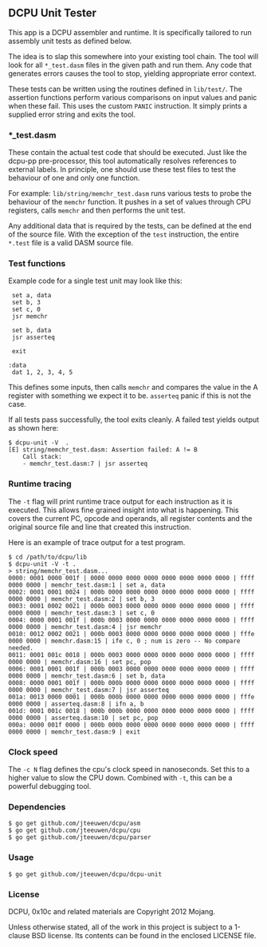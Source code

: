 ## DCPU Unit Tester

This app is a DCPU assembler and runtime. It is specifically tailored
to run assembly unit tests as defined below.

The idea is to slap this somewhere into your existing tool chain.
The tool will look for all `*_test.dasm` files in the given path
and run them. Any code that generates errors causes the tool to stop,
yielding appropriate error context.

These tests can be written using the routines defined in `lib/test/`.
The assertion functions perform various comparisons on input
values and panic when these fail. This uses the custom `PANIC` instruction.
It simply prints a supplied error string and exits the tool.

### *_test.dasm

These contain the actual test code that should be executed. Just like
the dcpu-pp pre-processor, this tool automatically resolves references to
external labels. In principle, one should use these test files to test
the behaviour of one and only one function.

For example: `lib/string/memchr_test.dasm` runs various tests to
probe the behaviour of the `memchr` function. It pushes in a set of
values through CPU registers, calls `memchr` and then performs the unit test.

Any additional data that is required by the tests, can be defined
at the end of the source file. With the exception of the `test` instruction,
the entire `*.test` file is a valid DASM source file.

### Test functions

Example code for a single test unit may look like this:

	 set a, data
	 set b, 3
	 set c, 0
	 jsr memchr
	 
	 set b, data
	 jsr asserteq

	 exit

	:data
	 dat 1, 2, 3, 4, 5

This defines some inputs, then calls `memchr` and compares the value in the
A register with something we expect it to be. `asserteq` panic if this
is not the case.

If all tests pass successfully, the tool exits cleanly.
A failed test yields output as shown here:

    $ dcpu-unit -V  .
	[E] string/memchr_test.dasm: Assertion failed: A != B
		Call stack:
		- memchr_test.dasm:7 | jsr asserteq

### Runtime tracing

The `-t` flag will print runtime trace output for each instruction
as it is executed. This allows fine grained insight into what is happening.
This covers the current PC, opcode and operands, all register contents
and the original source file and line that created this instruction.

Here is an example of trace output for a test program.

    $ cd /path/to/dcpu/lib
    $ dcpu-unit -V -t .
	> string/memchr_test.dasm...
	0000: 0001 0000 001f | 0000 0000 0000 0000 0000 0000 0000 0000 | ffff 0000 0000 | memchr_test.dasm:1 | set a, data
	0002: 0001 0001 0024 | 000b 0000 0000 0000 0000 0000 0000 0000 | ffff 0000 0000 | memchr_test.dasm:2 | set b, 3
	0003: 0001 0002 0021 | 000b 0003 0000 0000 0000 0000 0000 0000 | ffff 0000 0000 | memchr_test.dasm:3 | set c, 0
	0004: 0000 0001 001f | 000b 0003 0000 0000 0000 0000 0000 0000 | ffff 0000 0000 | memchr_test.dasm:4 | jsr memchr
	0010: 0012 0002 0021 | 000b 0003 0000 0000 0000 0000 0000 0000 | fffe 0000 0000 | memchr.dasm:15 | ife c, 0 ; num is zero -- No compare needed.
	0011: 0001 001c 0018 | 000b 0003 0000 0000 0000 0000 0000 0000 | ffff 0000 0000 | memchr.dasm:16 | set pc, pop
	0006: 0001 0001 001f | 000b 0003 0000 0000 0000 0000 0000 0000 | ffff 0000 0000 | memchr_test.dasm:6 | set b, data
	0008: 0000 0001 001f | 000b 000b 0000 0000 0000 0000 0000 0000 | ffff 0000 0000 | memchr_test.dasm:7 | jsr asserteq
	001a: 0013 0000 0001 | 000b 000b 0000 0000 0000 0000 0000 0000 | fffe 0000 0000 | asserteq.dasm:8 | ifn a, b
	001d: 0001 001c 0018 | 000b 000b 0000 0000 0000 0000 0000 0000 | ffff 0000 0000 | asserteq.dasm:10 | set pc, pop
	000a: 0000 001f 0000 | 000b 000b 0000 0000 0000 0000 0000 0000 | ffff 0000 0000 | memchr_test.dasm:9 | exit

### Clock speed

The `-c N` flag defines the cpu's clock speed in nanoseconds.
Set this to a higher value to slow the CPU down. Combined with `-t`, this
can be a powerful debugging tool.


### Dependencies

    $ go get github.com/jteeuwen/dcpu/asm
    $ go get github.com/jteeuwen/dcpu/cpu
    $ go get github.com/jteeuwen/dcpu/parser

### Usage

    $ go get github.com/jteeuwen/dcpu/dcpu-unit

### License

DCPU, 0x10c and related materials are Copyright 2012 Mojang.

Unless otherwise stated, all of the work in this project is subject to a
1-clause BSD license. Its contents can be found in the enclosed LICENSE file.

